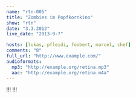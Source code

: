 ```yaml
---
name: "rtn-005"
title: "Zombies im Popfkornkino"
show: "rtn"
date: "3.3.2012"
live_date: "2013-9-7"

hosts: [lukas, pfleidi, foobert, marcel, chef]
comments: "8"
full_url: "http://www.example.com/"
audioformats:
  mp3: "http://example.org/retina.mp3"
  aac: "http://example.org/retina.m4a"
---
```

!!!
!!!
